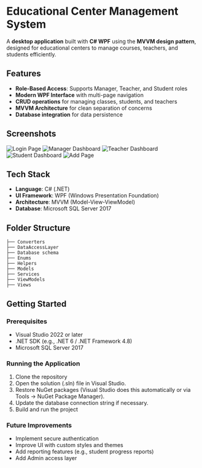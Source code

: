 # Educational Center Management System

A **desktop application** built with **C# WPF** using the **MVVM design pattern**, designed for educational centers to manage courses, teachers, and students efficiently.

## Features

- **Role-Based Access**: Supports Manager, Teacher, and Student roles
- **Modern WPF Interface** with multi-page navigation
- **CRUD operations** for managing classes, students, and teachers
- **MVVM Architecture** for clean separation of concerns
- **Database integration** for data persistence

## Screenshots

<!-- Add screenshots here -->
![Login Page](screenshots/loginPage.png)
![Manager Dashboard](screenshots/managerDashboard.png)
![Teacher Dashboard](screenshots/teacherDashboard.png)
![Student Dashboard](screenshots/studentDashboard.png)
![Add Page](screenshots/addPage.png)

## Tech Stack

- **Language**: C# (.NET)
- **UI Framework**: WPF (Windows Presentation Foundation)
- **Architecture**: MVVM (Model-View-ViewModel)
- **Database**: Microsoft SQL Server 2017

## Folder Structure
```
├── Converters
├── DataAccessLayer
├── Database schema
├── Enums
├── Helpers
├── Models
├── Services
├── ViewModels
├── Views
```

## Getting Started

### Prerequisites

- Visual Studio 2022 or later
- .NET SDK (e.g., .NET 6 / .NET Framework 4.8)
- Microsoft SQL Server 2017

### Running the Application

1. Clone the repository
2. Open the solution (.sln) file in Visual Studio.
3. Restore NuGet packages (Visual Studio does this automatically or via Tools -> NuGet Package Manager).
4. Update the database connection string if necessary.
5. Build and run the project

### Future Improvements
- Implement secure authentication
- Improve UI with custom styles and themes
- Add reporting features (e.g., student progress reports)
- Add Admin access layer
